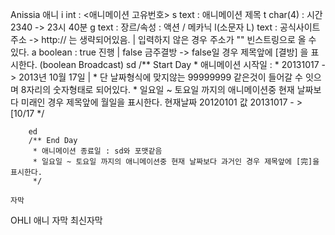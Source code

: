 Anissia
    애니
        i int : <애니메이션 고유번호>
        s text : 애니메이션 제목
        t char(4) : 시간 2340 -> 23시 40분
        g text : 장르/속성 : 액션 / 메카닉
        l(소문자 L) text : 공식사이트 주소 -> http:// 는 생략되어있음. | 입력하지 않은 경우 주소가 "" 빈스트링으로 올 수 있다.
        a boolean : true 진행 | false 금주결방 -> false일 경우 제목앞에 [결방] 을 표시한다. (boolean Broadcast)
        sd
        /** Start Day
         * 애니메이션 시작일 :
         * 20131017 -> 2013년 10월 17일 |
         * 단 날짜형식에 맞지않는 99999999 같은것이 들어갈 수 잇으며 8자리의 숫자형태로 되어있다.
         * 일요일 ~ 토요일 까지의 애니메이션중 현재 날짜보다 미래인 경우 제목앞에 월일을 표시한다. 현재날짜 20120101 값 20131017 - > [10/17
         */

        ed
        /** End Day
         * 애니메이션 종료일 : sd와 포맷같음
         * 일요일 ~ 토요일 까지의 애니메이션중 현재 날짜보다 과거인 경우 제목앞에 [完]을 표시한다.
         */

    자막

OHLI
    애니
    자막
    최신자막
